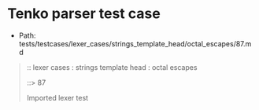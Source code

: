 # Tenko parser test case

- Path: tests/testcases/lexer_cases/strings_template_head/octal_escapes/87.md

> :: lexer cases : strings template head : octal escapes
>
> ::> 87
>
> Imported lexer test
>
> <template head> FourToSeven OctalDigit eol/eof

## FAIL

## Input

`````js
`\40
`````

## Output

_Note: the whole output block is auto-generated. Manual changes will be overwritten!_

Below follow outputs in four parsing modes: sloppy mode, strict mode script goal, module goal, web compat mode (always sloppy).

Note that the output parts are auto-generated by the test runner to reflect actual result.

### Sloppy mode

Parsed with script goal and as if the code did not start with strict mode header.

`````
throws: Lexer error!
    Illegal legacy octal escape in template, where octal escapes are never allowed

`\40
^------- error
`````

### Strict mode

Parsed with script goal but as if it was starting with `"use strict"` at the top.

_Output same as sloppy mode._

### Module goal

Parsed with the module goal.

_Output same as sloppy mode._

### Web compat mode

Parsed in sloppy script mode but with the web compat flag enabled.

_Output same as sloppy mode._
